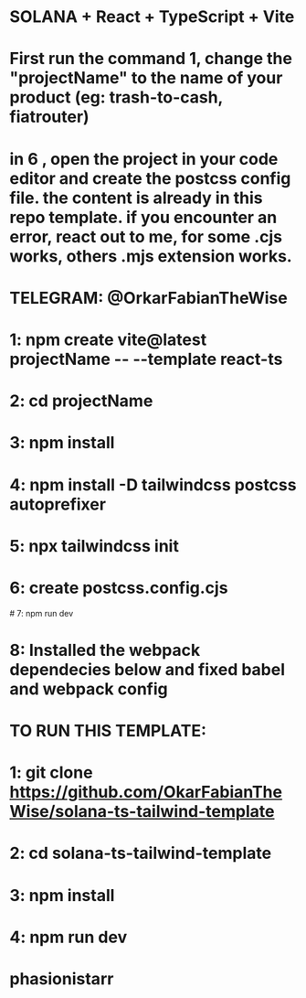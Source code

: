 # SOLANA + React + TypeScript + Vite

# First run the command 1, change the "projectName" to the name of your product (eg: trash-to-cash, fiatrouter)

# in 6 , open the project in your code editor and create the postcss config file. the content is already in this repo template. if you encounter an error, react out to me, for some .cjs works, others .mjs extension works.

# TELEGRAM: @OrkarFabianTheWise

<!-- COMMANDS -->

# 1: npm create vite@latest projectName -- --template react-ts

# 2: cd projectName <!-- enter the directory -->

# 3: npm install <!-- installs dependencies-->

# 4: npm install -D tailwindcss postcss autoprefixer <!-- tailwindcss to reduce styling code-->

# 5: npx tailwindcss init <!-- initialise tailwind, this should create some files(2) -->

# 6: create postcss.config.cjs <!-- for linux(touch postcss.config.cjs) should create it, else open your file and manually create it -->

# 7: npm run dev <!-- this should start your webserver, and you can view it in the localhost url displayed in the terminal -->

# 8: Installed the webpack dependecies below and fixed babel and webpack config

<!--

npm install webpack webpack-cli webpack-dev-server --save-dev

npm install babel-loader style-loader css-loader html-webpack-plugin --save-dev

npm install @pmmmwh/react-refresh-webpack-plugin react-refresh --save-dev

npm install crypto-browserify stream-browserify stream-http https-browserify browserify-zlib url vm-browserify --save-dev

npm install crypto-browserify stream-browserify stream-http https-browserify browserify-zlib url vm-browserify --save-dev

npm install @babel/core @babel/preset-env @babel/preset-react @babel/preset-typescript --save-dev

 -->

# TO RUN THIS TEMPLATE:

# 1: git clone https://github.com/OkarFabianTheWise/solana-ts-tailwind-template

# 2: cd solana-ts-tailwind-template

# 3: npm install

# 4: npm run dev
# phasionistarr
